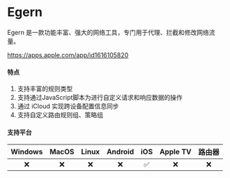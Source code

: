 # Egern

Egern 是一款功能丰富、强大的网络工具，专门用于代理、拦截和修改网络流量。

<Embed>https://apps.apple.com/app/id1616105820</Embed>

#### 特点

1. 支持丰富的规则类型
2. 支持通过JavaScript脚本为进行自定义请求和响应数据的操作
3. 通过 iCloud 实现跨设备配置信息同步
4. 支持自定义路由规则组、策略组

#### 支持平台

| Windows | MacOS | Linux | Android | iOS | Apple TV | 路由器 |
| :---: | :---: | :---: | :---: | :---: | :---: | :---: |
| :x: | :x: | :x: | :x: | :white_check_mark: | :x: | :x: |
